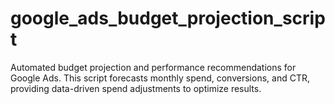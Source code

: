# google_ads_budget_projection_script
Automated budget projection and performance recommendations for Google Ads. This script forecasts monthly spend, conversions, and CTR, providing data-driven spend adjustments to optimize results.
